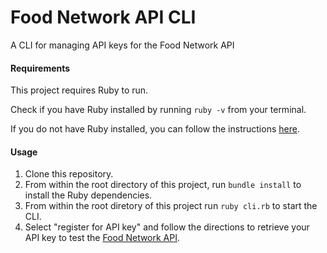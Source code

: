 # Food Network API CLI
A CLI for managing API keys for the Food Network API

#### Requirements
This project requires Ruby to run.

Check if you have Ruby installed by running `ruby -v` from your terminal.

If you do not have Ruby installed, you can follow the instructions [here](https://www.ruby-lang.org/en/documentation/installation/).

#### Usage
1. Clone this repository.
2. From within the root directory of this project, run `bundle install` to install the Ruby dependencies.
3. From within the root diretory of this project run `ruby cli.rb` to start the CLI.
4. Select "register for API key" and follow the directions to retrieve your API key to test the [Food Network API](https://github.com/iparkerhodge/food-network-api).

